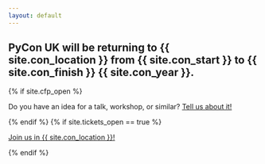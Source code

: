 ```yaml
---
layout: default
---
```


## PyCon UK will be returning to {{ site.con_location }} from {{ site.con_start }} to {{ site.con_finish }} {{ site.con_year }}.

{% if site.cfp_open %}<p>Do you have an idea for a talk, workshop, or similar? <a href="/call-for-proposals/">Tell us about it!</a></p>{% endif %}
{% if site.tickets_open == true %}<p><a href="/tickets">Join us in {{ site.con_location }}!</a></p>{% endif %}
